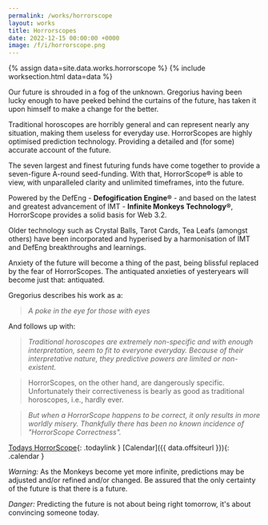 ```yaml
---
permalink: /works/horrorscope
layout: works
title: Horrorscopes
date: 2022-12-15 00:00:00 +0000
image: /f/i/horrorscope.png
---
```


{% assign data=site.data.works.horrorscope %}
{% include worksection.html data=data %}

Our future is shrouded in a fog of the unknown. Gregorius having been lucky enough to have peeked behind the curtains of the future, has taken it upon himself to make a change for the better.

Traditional horoscopes are horribly general and can represent nearly any situation, making them useless for everyday use. HorrorScopes are highly optimised prediction technology. Providing a detailed and (for some) accurate account of the future.

The seven largest and finest futuring funds have come together to provide a seven-figure A-round seed-funding. With that, HorrorScope&reg; is able to view, with unparalleled clarity and unlimited timeframes, into the future.

Powered by the DefEng - **Defogification Engine&reg;** - and based on the latest and greatest advancement of IMT - **Infinite Monkeys Technology&reg;**, HorrorScope provides a solid basis for Web 3.2.

Older technology such as Crystal Balls, Tarot Cards, Tea Leafs (amongst others) have been incorporated and hyperised by a harmonisation of IMT and DefEng breakthroughs and learnings.

Anxiety of the future will become a thing of the past, being blissful replaced by the fear of HorrorScopes. The antiquated anxieties of yesteryears will become just that: antiquated.

Gregorius describes his work as a:

> *A poke in the eye for those with eyes*

And follows up with:

> *Traditional horoscopes are extremely non-specific and with enough interpretation, seem to fit to everyone everyday. Because of their interpretative nature, they predictive powers are limited or non-existent.*

> HorrorScopes, on the other hand, are dangerously specific. Unfortunately their correctiveness is bearly as good as traditional horoscopes, i.e., hardly ever.

> *But when a HorrorScope happens to be correct, it only results in more worldly misery. Thankfully there has been no known incidence of "HorrorScope Correctness".*

[Todays HorrorScope](/horrorscope/YYYYMMDDD){: .todaylink }
[Calendar]({{ data.offsiteurl }}){: .calendar }

*Warning:* As the Monkeys become yet more infinite, predictions may be adjusted and/or refined and/or changed. Be assured that the only certainty of the future is that there is a future.

*Danger:* Predicting the future is not about being right tomorrow, it's about convincing someone today.

<script type="text/javascript">
var add0 = function(r){ return (r < 10 ? "0" : "") + r; }

function replaceTodayLink() {
  var d = new Date();
  var m = add0(d.getMonth()+1);
  var y = d.getFullYear();
  var dy = add0( d.getDate() );

  document.querySelectorAll(".todaylink").forEach( function(elem) {
    elem.href = "/horrorscope/" + y + m + dy;
  })
}
window.onload = replaceTodayLink;
</script>

<style>
.calendar { float: right; }
</style>
